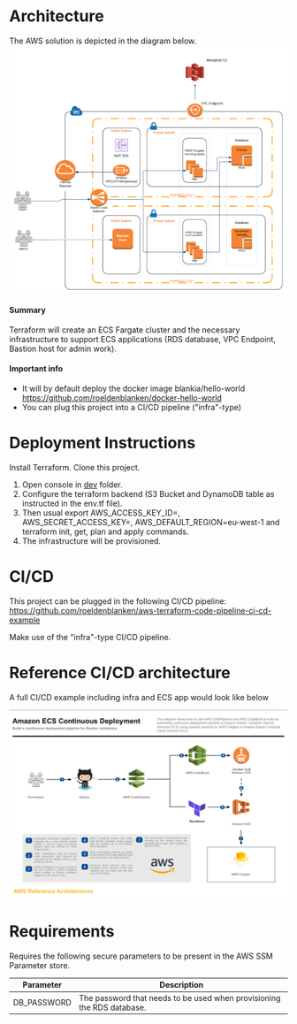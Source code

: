# Architecture
The AWS solution is depicted in the diagram below.
![Image description](architecture-diagram.png)

#### Summary
Terraform will create an ECS Fargate cluster and the necessary infrastructure to support ECS applications (RDS database, VPC Endpoint, Bastion host for admin work).

#### Important info
- It will by default deploy the docker image blankia/hello-world https://github.com/roeldenblanken/docker-hello-world
- You can plug this project into a CI/CD pipeline ("infra"-type)

# Deployment Instructions
Install Terraform. Clone this project. 

1. Open console in [dev](envs/dev) folder. 
2. Configure the terraform backend (S3 Bucket and DynamoDB table as instructed in the env.tf file). 
3. Then usual export AWS_ACCESS_KEY_ID=, AWS_SECRET_ACCESS_KEY=, AWS_DEFAULT_REGION=eu-west-1 and terraform init, get, plan and apply commands.
4. The infrastructure will be provisioned.

# CI/CD 
This project can be plugged in the following CI/CD pipeline: https://github.com/roeldenblanken/aws-terraform-code-pipeline-ci-cd-example

Make use of the "infra"-type CI/CD pipeline.

# Reference CI/CD architecture
A full CI/CD example including infra and ECS app would look like below

![Image description](ci-cd.png)


# Requirements

Requires the following secure parameters to be present in the AWS SSM Parameter store.

| Parameter | Description |
| ------------- | ------------- |
| DB_PASSWORD  | The password that needs to be used when provisioning the RDS database.   |

